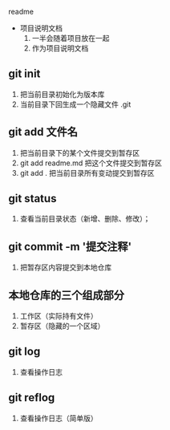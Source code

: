 readme
+ 项目说明文档
    1. 一半会随着项目放在一起
    2. 作为项目说明文档

## git init
1. 把当前目录初始化为版本库
2. 当前目录下回生成一个隐藏文件 .git

## git add 文件名
1. 把当前目录下的某个文件提交到暂存区
2. git add readme.md 把这个文件提交到暂存区
3. git add . 把当前目录所有变动提交到暂存区

## git status
1. 查看当前目录状态（新增、删除、修改）；

## git commit -m '提交注释'
1. 把暂存区内容提交到本地仓库

## 本地仓库的三个组成部分
1. 工作区（实际持有文件）
2. 暂存区（隐藏的一个区域）

## git log
1. 查看操作日志

## git reflog
1. 查看操作日志（简单版）
